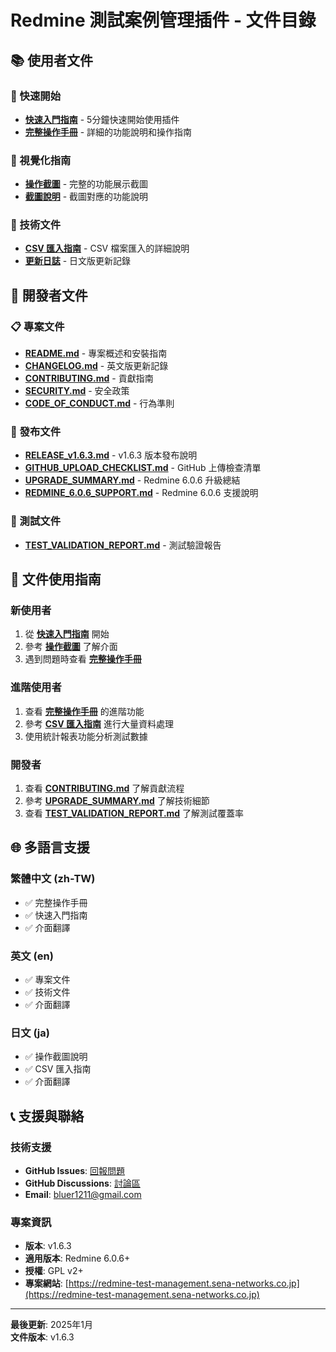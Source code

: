 # Redmine 測試案例管理插件 - 文件目錄

## 📚 使用者文件

### 🚀 快速開始
- **[快速入門指南](QUICK_START_zh-TW.md)** - 5分鐘快速開始使用插件
- **[完整操作手冊](USER_MANUAL_zh-TW.md)** - 詳細的功能說明和操作指南

### 📸 視覺化指南
- **[操作截圖](screenshots/)** - 完整的功能展示截圖
- **[截圖說明](screenshots/README.md)** - 截圖對應的功能說明

### 📝 技術文件
- **[CSV 匯入指南](csv_import.ja.md)** - CSV 檔案匯入的詳細說明
- **[更新日誌](CHANGELOG.ja.md)** - 日文版更新記錄

## 🔧 開發者文件

### 📋 專案文件
- **[README.md](../README.md)** - 專案概述和安裝指南
- **[CHANGELOG.md](../CHANGELOG.md)** - 英文版更新記錄
- **[CONTRIBUTING.md](../CONTRIBUTING.md)** - 貢獻指南
- **[SECURITY.md](../SECURITY.md)** - 安全政策
- **[CODE_OF_CONDUCT.md](../CODE_OF_CONDUCT.md)** - 行為準則

### 🚀 發布文件
- **[RELEASE_v1.6.3.md](../RELEASE_v1.6.3.md)** - v1.6.3 版本發布說明
- **[GITHUB_UPLOAD_CHECKLIST.md](../GITHUB_UPLOAD_CHECKLIST.md)** - GitHub 上傳檢查清單
- **[UPGRADE_SUMMARY.md](../UPGRADE_SUMMARY.md)** - Redmine 6.0.6 升級總結
- **[REDMINE_6.0.6_SUPPORT.md](../REDMINE_6.0.6_SUPPORT.md)** - Redmine 6.0.6 支援說明

### 🧪 測試文件
- **[TEST_VALIDATION_REPORT.md](../TEST_VALIDATION_REPORT.md)** - 測試驗證報告

## 📖 文件使用指南

### 新使用者
1. 從 **[快速入門指南](QUICK_START_zh-TW.md)** 開始
2. 參考 **[操作截圖](screenshots/)** 了解介面
3. 遇到問題時查看 **[完整操作手冊](USER_MANUAL_zh-TW.md)**

### 進階使用者
1. 查看 **[完整操作手冊](USER_MANUAL_zh-TW.md)** 的進階功能
2. 參考 **[CSV 匯入指南](csv_import.ja.md)** 進行大量資料處理
3. 使用統計報表功能分析測試數據

### 開發者
1. 查看 **[CONTRIBUTING.md](../CONTRIBUTING.md)** 了解貢獻流程
2. 參考 **[UPGRADE_SUMMARY.md](../UPGRADE_SUMMARY.md)** 了解技術細節
3. 查看 **[TEST_VALIDATION_REPORT.md](../TEST_VALIDATION_REPORT.md)** 了解測試覆蓋率

## 🌐 多語言支援

### 繁體中文 (zh-TW)
- ✅ 完整操作手冊
- ✅ 快速入門指南
- ✅ 介面翻譯

### 英文 (en)
- ✅ 專案文件
- ✅ 技術文件
- ✅ 介面翻譯

### 日文 (ja)
- ✅ 操作截圖說明
- ✅ CSV 匯入指南
- ✅ 介面翻譯

## 📞 支援與聯絡

### 技術支援
- **GitHub Issues**: [回報問題](https://github.com/bluer1211/redmine-testcase-management/issues)
- **GitHub Discussions**: [討論區](https://github.com/bluer1211/redmine-testcase-management/discussions)
- **Email**: bluer1211@gmail.com

### 專案資訊
- **版本**: v1.6.3
- **適用版本**: Redmine 6.0.6+
- **授權**: GPL v2+
- **專案網站**: [https://redmine-test-management.sena-networks.co.jp](https://redmine-test-management.sena-networks.co.jp)

---

**最後更新**: 2025年1月  
**文件版本**: v1.6.3
